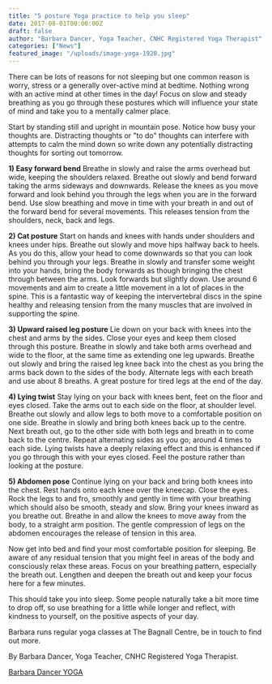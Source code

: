 ```yaml
---
title: "5 posture Yoga practice to help you sleep"
date: 2017-08-01T00:00:00Z
draft: false
author: "Barbara Dancer, Yoga Teacher, CNHC Registered Yoga Therapist"
categories: ["News"]
featured_image: "/uploads/image-yoga-1920.jpg"
---
```


There can be lots of reasons for not sleeping but one common reason is worry, stress or a generally over-active mind at bedtime. Nothing wrong with an active mind at other times in the day! Focus on slow and steady breathing as you go through these postures which will influence your state of mind and take you to a mentally calmer place.

Start by standing still and upright in mountain pose. Notice how busy your thoughts are. Distracting thoughts or "to do" thoughts can interfere with attempts to calm the mind down so write down any potentially distracting thoughts for sorting out tomorrow.

**1) Easy forward bend**
Breathe in slowly and raise the arms overhead but wide, keeping the shoulders relaxed. Breathe out slowly and bend forward taking the arms sideways and downwards. Release the knees as you move forward and look behind you through the legs when you are in the forward bend. Use slow breathing and move in time with your breath in and out of the forward bend for several movements. This releases tension from the shoulders, neck, back and legs.

**2) Cat posture**
Start on hands and knees with hands under shoulders and knees under hips. Breathe out slowly and move hips halfway back to heels. As you do this, allow your head to come downwards so that you can look behind you through your legs. Breathe in slowly and transfer some weight into your hands, bring the body forwards as though bringing the chest through between the arms. Look forwards but slightly down. Use around 6 movements and aim to create a little movement in a lot of places in the spine. This is a fantastic way of keeping the intervertebral discs in the spine healthy and releasing tension from the many muscles that are involved in supporting the spine.

**3) Upward raised leg posture**
Lie down on your back with knees into the chest and arms by the sides. Close your eyes and keep them closed through this posture. Breathe in slowly and take both arms overhead and wide to the floor, at the same time as extending one leg upwards. Breathe out slowly and bring the raised leg knee back into the chest as you bring the arms back down to the sides of the body. Alternate legs with each breath and use about 8 breaths. A great posture for tired legs at the end of the day.

**4) Lying twist**
Stay lying on your back with knees bent, feet on the floor and eyes closed. Take the arms out to each side on the floor, at shoulder level. Breathe out slowly and allow legs to both move to a comfortable position on one side. Breathe in slowly and bring both knees back up to the centre. Next breath out, go to the other side with both legs and breath in to come back to the centre. Repeat alternating sides as you go; around 4 times to each side. Lying twists have a deeply relaxing effect and this is enhanced if you go through this with your eyes closed. Feel the posture rather than looking at the posture.

**5) Abdomen pose**
Continue lying on your back and bring both knees into the chest. Rest hands onto each knee over the kneecap. Close the eyes. Rock the legs to and fro, smoothly and gently in time with your breathing which should also be smooth, steady and slow. Bring your knees inward as you breathe out. Breathe in and allow the knees to move away from the body, to a straight arm position. The gentle compression of legs on the abdomen encourages the release of tension in this area.

Now get into bed and find your most comfortable position for sleeping. Be aware of any residual tension that you might feel in areas of the body and consciously relax these areas. Focus on your breathing pattern, especially the breath out. Lengthen and deepen the breath out and keep your focus here for a few minutes.

This should take you into sleep. Some people naturally take a bit more time to drop off, so use breathing for a little while longer and reflect, with kindness to yourself, on the positive aspects of your day.

Barbara runs regular yoga classes at The Bagnall Centre, be in touch to find out more.

By Barbara Dancer, Yoga Teacher, CNHC Registered Yoga Therapist.

[Barbara Dancer YOGA](http://www.barbaradanceryoga.co.uk/)
